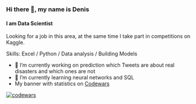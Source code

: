 ### Hi there 👋, my name is Denis
#### I am Data Scientist

Looking for a job in this area, at the same time I take part in competitions on Kaggle.

Skills: Excel / Python / Data analysis / Building Models

- 🔭 I’m currently working on prediction which Tweets are about real disasters and which ones are not 
- 🌱 I’m currently learning neural networks and SQL
- My banner with statistics on [Codewars](https://www.codewars.com/users/Duys8%2F24)

[![codewars](https://www.codewars.com/users/Duys8/24/badges/large)](https://www.codewars.com/users/Duys8/24)


